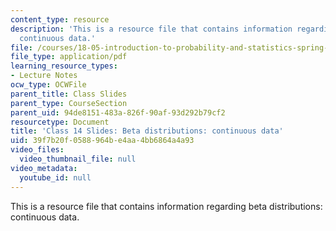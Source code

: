 ```yaml
---
content_type: resource
description: 'This is a resource file that contains information regarding beta distributions:
  continuous data.'
file: /courses/18-05-introduction-to-probability-and-statistics-spring-2014/39f7b20f0588964be4aa4bb6864a4a93_MIT18_05S14_class14slides.pdf
file_type: application/pdf
learning_resource_types:
- Lecture Notes
ocw_type: OCWFile
parent_title: Class Slides
parent_type: CourseSection
parent_uid: 94de8151-483a-826f-90af-93d292b79cf2
resourcetype: Document
title: 'Class 14 Slides: Beta distributions: continuous data'
uid: 39f7b20f-0588-964b-e4aa-4bb6864a4a93
video_files:
  video_thumbnail_file: null
video_metadata:
  youtube_id: null
---
```

This is a resource file that contains information regarding beta distributions: continuous data.

